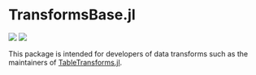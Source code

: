 # TransformsBase.jl

[![][build-img]][build-url] [![][codecov-img]][codecov-url]

This package is intended for developers of data transforms such as
the maintainers of [TableTransforms.jl](https://github.com/JuliaML/TableTransforms.jl).

[build-img]: https://img.shields.io/github/workflow/status/JuliaML/TransformsBase.jl/CI
[build-url]: https://github.com/JuliaML/TransformsBase.jl/actions

[codecov-img]: https://codecov.io/gh/JuliaML/TransformsBase.jl/branch/master/graph/badge.svg
[codecov-url]: https://codecov.io/gh/JuliaML/TransformsBase.jl